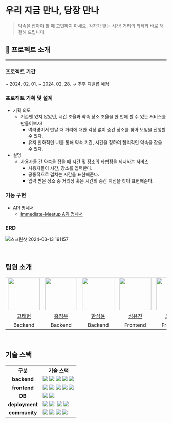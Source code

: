 # 우리 지금 만나, 당장 만나

> 약속을 잡아야 할 때 고민하지 마세요. 각자가 맞는 시간! 거리의 최적화 바로 해결해 드립니다.
>

## 📙 프로젝트 소개

---

### 프로젝트 기간

~ 2024. 02. 01. ~ 2024. 02. 28. → 추후 디벨롭 예정

### 프로젝트 기획 및 설계

- 기획 의도
  - 기존엔 있지 않았던, 시간 조율과 약속 장소 조율을 한 번에 할 수 있는 서비스를 만들어보자!
    - 여러명이서 만날 때 거리에 대한 걱정 없이 중간 장소를 찾아 모임을 진행할 수 있다.
    - 유저 친화적인 UI를 통해 약속 기간, 시간을 정하여 합리적인 약속을 잡을 수 있다.
- 설명
  - 사용자들 간 약속을 잡을 때 시간 및 장소의 타협점을 제시하는 서비스
    - 사용자들이 시간, 장소를 입력한다.
    - 공통적으로 겹치는 시간을 표현해준다.
    - 입력 받은 장소 중 거리상 혹은 시간의 중간 지점을 찾아 표현해준다.

### 기능 구현

- API 명세서
  - [Immediate-Meetup API 명세서](https://www.notion.so/Immediate-Meetup-API-a786213c144848fdb147a4917cb38771?pvs=21)

### ERD
![스크린샷 2024-03-13 191157](https://github.com/ImmediateMeetup/Immediate-Meetup-BE/assets/68328998/a48651e8-f3d6-4728-b2aa-c5cdb8910b6e)


<br>

## 팀원 소개
<table>
  <tr>
    <td><img src="https://github.com/TaetaetaE01.png" width="100px" /></td>
    <td><img src="https://github.com/Erichong7.png" width="100px" /></td>
    <td><img src="https://github.com/0702Yoon.png" width="100px" /></td>
    <td><img src="https://github.com/ujinsimSS.png" width="100px" /></td>
    <td><img src="https://github.com/swgvenghy.png" width="100px" /></td>
  </tr>
  <tr>
    <td align="center"><a href="https://github.com/TaetaetaE01">고태현</a>
    </td>
    <td align="center"><a href="https://github.com/Erichong7">홍정우</a>
    </td>
    <td align="center"><a href="https://github.com/0702Yoon">한상윤</a>
    </td>
    <td align="center"><a href="https://github.com/ujinsimSS">심유진</a>
    </td>
    <td align="center"><a href="https://github.com/swgvenghy">최준호</a>
  </tr>
  <tr>
    <td align="center">Backend
    </td>
    <td align="center">Backend
    </td>
    <td align="center">Backend
    </td>
    <td align="center">Frontend
    </td>
    <td align="center">Frontend
    </td>
  </tr>
</table>




<br>

## 기술 스택
<table>
  <th>구분</th>
  <th>기술 스택</th>
  <tr>
    <td align="center"><b>backend</b></td>
    <td>
      <img src="https://img.shields.io/badge/java 17-007396?style=flat&logo=java&logoColor=white" />
      <img src="https://img.shields.io/badge/springboot-6DB33F?style=flat&logo=springboot&logoColor=white" />
      <img src="https://img.shields.io/badge/spring security-6DB33F?style=flat&logo=springsecurity&logoColor=white" />
      <img src="https://img.shields.io/badge/spring data jpa-6DB33F?style=flat&logo=spring&logoColor=white" />
      <img src="https://img.shields.io/badge/gradle-02303A?style=flat&logo=gradle&logoColor=white" />
      </td>
  </tr>
  <tr>
    <td align="center"><b>frontend</b></td>
    <td>
      <img src="https://img.shields.io/badge/React-%2320232a.svg?style=flat&logo=React&logoColor=%2361DAFB" />
      <img src="https://img.shields.io/badge/React%20Query-FF4154?style=flat&logo=react%20query&logoColor=white" />
      <img src="https://img.shields.io/badge/Js-F7DF1E?style=flat&logo=javascript&logoColor=%2361DAFB" />
      <img src="https://img.shields.io/badge/TailwindCss-06B6D4.svg?style=flat&logo=tailwindcss&logoColor=white" />
      <img src="https://img.shields.io/badge/axios-5A29E4?style=flat&logo=axios&logoColor=white" />
    </td>
  </tr>
  <tr>
    <td align="center"><b>DB<b></td>
    <td>
      <img src="https://img.shields.io/badge/MySQL-00758f.svg?style=flat&logo=mysql&logoColor=white" />
      <img src="https://img.shields.io/badge/Redis-%23DD0031.svg?style=flat&logo=redis&logoColor=white" />
    </td>
  </tr>
  <tr>
    <td align="center"><b>deployment</b></td>
    <td>
      <img src="https://img.shields.io/badge/amazon aws-232F3E?style=flat&logo=amazonaws&logoColor=white">
      <img src="https://img.shields.io/badge/Amazon EC2-FF9900?style=flat&logo=Amazon EC2&logoColor=white"/>
      <img src="https://img.shields.io/badge/Amazon RDS-527FFF?style=flat&logo=Amazon RDS&logoColor=white" alt=""/>
      <img src="https://img.shields.io/badge/Amazon S3-E15343?style=flat&logo=Amazon S3&logoColor=white"/>
      <img src="https://img.shields.io/badge/NGINX-%23009639.svg?style=flat&logo=nginx&logoColor=white" />
    </td>
  </tr>
  <tr>
    <td align="center"><b>community</b></td>
    <td>
      <img src="https://img.shields.io/badge/Notion-%23000000.svg?style=flat&logo=notion&logoColor=white" />
      <img src="https://img.shields.io/badge/-Swagger-173647.svg?style=flat&logo=swagger" />
      <img src="https://img.shields.io/badge/Postman-A48279?style=flat&logo=postman&logoColor=white"/>
       <img src="https://img.shields.io/badge/KakaoTalk-FFCD00?style=flat&logo=kakaoTalk&logoColor=white"/>
    </td>
  </tr>
</table>

